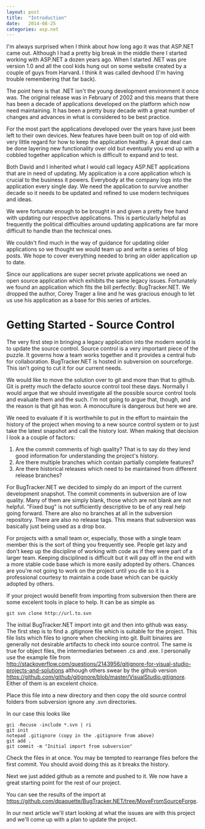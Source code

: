 ```yaml
---
layout: post
title:  "Introduction"
date:   2014-08-25
categories: asp.net
---
```


I'm always surprised when I think about how long ago it was that ASP.NET came out. Although I had a pretty big break in the middle there I started working with ASP.NET a dozen years ago. When I started .NET was pre version 1.0 and all the cool kids hung out on some website created by a couple of guys from Harvard. I think it was called devhood (I'm having trouble remembering that far back).

The point here is that .NET isn't the young development environment it once was. The original release was in February of 2002 and this means that there has been a decade of applications developed on the platform which now need maintaining. It has been a pretty busy decade with a great number of changes and advances in what is considered to be best practice.

For the most part the applications developed over the years have just been left to their own devices. New features have been built on top of old with very little regard for how to keep the application healthy. A great deal can be done layering new functionality over old but eventually you end up with a cobbled together application which is difficult to expand and to test.

Both David and I inherited what I would call legacy ASP.NET applications that are in need of updating. My application is a core application which is crucial to the business it powers. Everybody at the company logs into the application every single day. We need the application to survive another decade so it needs to be updated and refined to use modern techniques and ideas.

We were fortunate enough to be brought in and given a pretty free hand with updating our respective applications. This is particularly helpful as frequently the political difficulties around updating applications are far more difficult to handle than the technical ones.

We couldn't find much in the way of guidance for updating older applications so we thought we would team up and write a series of blog posts. We hope to cover everything needed to bring an older application up to date.

Since our applications are super secret private applications we need an open source application which exhibits the same legacy issues. Fortunately we found an application which fits the bill perfectly: BugTracker.NET. We dropped the author, Corey Trager a line and he was gracious enough to let us use his application as a base for this series of articles.

# Getting Started -  Source Control

The very first step in bringing a legacy application into the modern world is to update the source control. Source control is a very important piece of the puzzle. It governs how a team works together and it provides a central hub for collaboration. BugTracker.NET is hosted in subversion on sourceforge. This isn't going to cut it for our current needs.

We would like to move the solution over to git and more than that to github. Git is pretty much the defacto source control tool these days. Normally I would argue that we should investigate all the possible source control tools and evaluate them and the such. I'm not going to argue that, though, and the reason is that git has won. A monoculture is dangerous but here we are.

We need to evaluate if it is worthwhile to put in the effort to maintain the history of the project when moving to a new source control system or to just take the latest snapshot and call the history lost. When making that decision I look a a couple of factors:

1. Are the commit comments of high quality? That is to say do they lend good information for understanding the project's history.
2. Are there multiple branches which contain partially complete features?
3. Are there historical releases which need to be maintained from different release branches?

For BugTracker.NET we decided to simply do an import of the current development snapshot. The commit comments in subversion are of low quality. Many of them are simply blank, those which are not blank are not helpful. "Fixed bug" is not sufficiently descriptive to be of any real help going forward. There are also no branches at all in the subversion repository. There are also no release tags. This means that subversion was basically just being used as a drop box.

For projects with a small team or, especially, those with a single team member this is the sort of thing you frequently see. People get lazy and don't keep up the discipline of working with code as if they were part of a larger team. Keeping disciplined is difficult but it will pay off in the end with a more stable code base which is more easily adopted by others. Chances are you're not going to work on the project until you die so it is a professional courtesy to maintain a code base which can be quickly adopted by others.

If your project would benefit from importing from subversion then there are some excelent tools in place to help. It can be as simple as

    git svn clone http://url.to.svn

The initial BugTracker.NET import into git and then into github was easy. The first step is to find a .gitignore file which is suitable for the project. This file lists which files to ignore when checking into git. Built binaires are generally not desirable artifacts to check into source control. The same is true for object files, the intermediaries between .cs and .exe. I personally use the example file from http://stackoverflow.com/questions/2143956/gitignore-for-visual-studio-projects-and-solutions although others swear by the github version https://github.com/github/gitignore/blob/master/VisualStudio.gitignore. Either of them is an excelent choice.

Place this file into a new directory and then copy the old source control folders from subversion ignore any .svn directories.

In our case this looks like

    gci -Recuse -include *.svn | ri
    git init
    notepad .gitignore (copy in the .gitignore from above)
    git add .
    git commit -m "Initial import from subversion"

Check the files in at once. You may be tempted to rearrange files before the first commit. You should avoid doing this as it breaks the history.

Next we just added github as a remote and pushed to it. We now have a great starting point for the rest of our project.

You can see the results of the import at https://github.com/dpaquette/BugTracker.NET/tree/MoveFromSourceForge.

In our next article we'll start looking at what the issues are with this project and we'll come up with a plan to update the project.
